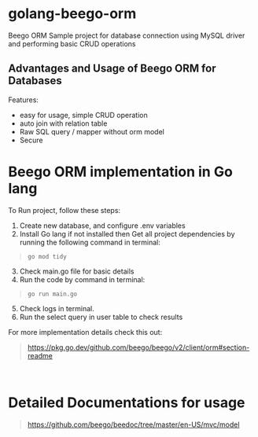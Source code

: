 # golang-beego-orm
Beego ORM Sample project for database connection using MySQL driver and performing basic CRUD operations 

## Advantages and Usage of Beego ORM for Databases
Features:
- easy for usage, simple CRUD operation
- auto join with relation table
- Raw SQL query / mapper without orm model
- Secure

# Beego ORM implementation in Go lang

To Run project, follow these steps:

1. Create new database, and configure .env variables
2. Install Go lang if not installed then Get all project dependencies by running the following command in terminal:
> ``` go mod tidy ```

3. Check main.go file for basic details
4. Run the code by command in terminal:
> ```go run main.go```
5. Check logs in terminal.
6. Run the select query in user table to check results

For more implementation details check this out:
> https://pkg.go.dev/github.com/beego/beego/v2/client/orm#section-readme

<br>

# Detailed Documentations for usage
> https://github.com/beego/beedoc/tree/master/en-US/mvc/model

